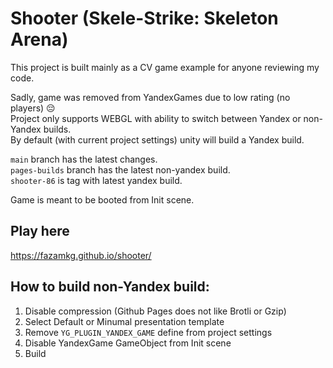 # Shooter (Skele-Strike: Skeleton Arena)

This project is built mainly as a CV game example for anyone reviewing my code.  

Sadly, game was removed from YandexGames due to low rating (no players) 😔  
Project only supports WEBGL with ability to switch between Yandex or non-Yandex builds.  
By default (with current project settings) unity will build a Yandex build.  

```main``` branch has the latest changes.  
```pages-builds``` branch has the latest non-yandex build.  
```shooter-86``` is tag with latest yandex build.  

Game is meant to be booted from Init scene.  

## Play here

https://fazamkg.github.io/shooter/

## How to build non-Yandex build:

1) Disable compression (Github Pages does not like Brotli or Gzip)
2) Select Default or Minumal presentation template
3) Remove ```YG_PLUGIN_YANDEX_GAME``` define from project settings
4) Disable YandexGame GameObject from Init scene
5) Build 
